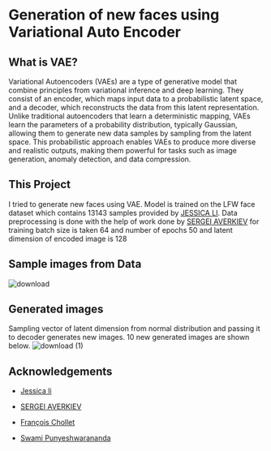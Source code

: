 
# Generation of new faces using Variational Auto Encoder
## What is VAE?
Variational Autoencoders (VAEs) are a type of generative model that combine principles from variational inference and deep learning. They consist of an encoder, which maps input data to a probabilistic latent space, and a decoder, which reconstructs the data from this latent representation. Unlike traditional autoencoders that learn a deterministic mapping, VAEs learn the parameters of a probability distribution, typically Gaussian, allowing them to generate new data samples by sampling from the latent space. This probabilistic approach enables VAEs to produce more diverse and realistic outputs, making them powerful for tasks such as image generation, anomaly detection, and data compression.

## This Project
I tried to generate new faces using VAE. Model is trained on the LFW face dataset which contains 13143 samples provided by [JESSICA LI](https://www.kaggle.com/datasets/jessicali9530/lfw-dataset).
Data preprocessing is done with the help of work done by [SERGEI AVERKIEV](https://www.kaggle.com/code/averkij/variational-autoencoder-and-faces-generation#Explore-the-data)
for training batch size is taken 64 and number of epochs 50 and latent dimension of encoded image is 128

## Sample images from Data

![download](https://github.com/SameerSri72/Variational_auto_encoder/assets/142829103/d4965c4f-b6ad-4247-ba84-c03073b33a59)


## Generated images
Sampling vector of latent dimension from normal distribution and passing it to decoder generates new images.
10 new generated images are shown below.
![download (1)](https://github.com/SameerSri72/Variational_auto_encoder/assets/142829103/77f8efdc-f868-4c76-8ee4-dd22666cacc8)




## Acknowledgements

 - [Jessica li](https://www.kaggle.com/datasets/jessicali9530/lfw-dataset)
 - [SERGEI AVERKIEV](https://www.kaggle.com/code/averkij/variational-autoencoder-and-faces-generation#Explore-the-data)
 - [François Chollet](https://keras.io/examples/generative/vae/)

 - [Swami Punyeshwarananda](https://cs.rkmvu.ac.in/faculty/)
